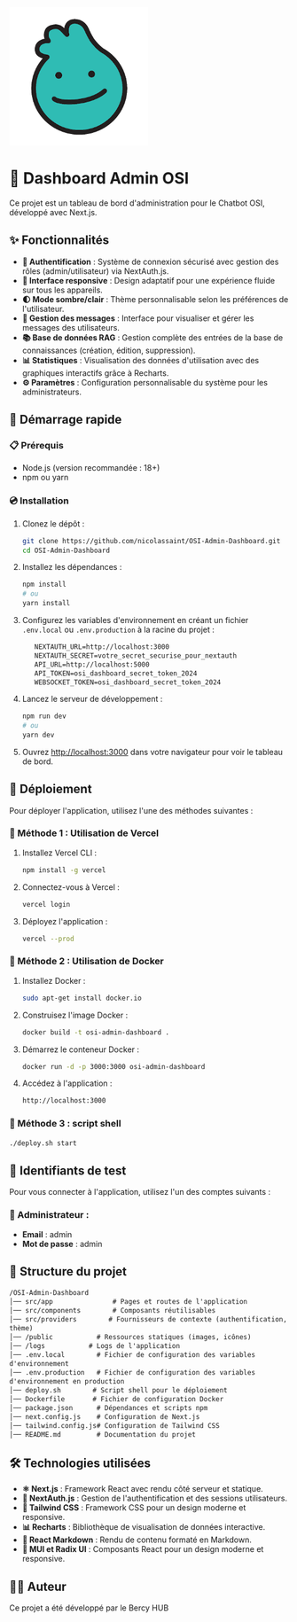 ![image](/public/OSI_logo.png)

# 🚀 Dashboard Admin OSI

Ce projet est un tableau de bord d'administration pour le Chatbot OSI, développé avec Next.js.

## ✨ Fonctionnalités
- **🔐 Authentification** : Système de connexion sécurisé avec gestion des rôles (admin/utilisateur) via NextAuth.js.
- **📱 Interface responsive** : Design adaptatif pour une expérience fluide sur tous les appareils.
- **🌓 Mode sombre/clair** : Thème personnalisable selon les préférences de l'utilisateur.
- **💬 Gestion des messages** : Interface pour visualiser et gérer les messages des utilisateurs.
- **📚 Base de données RAG** : Gestion complète des entrées de la base de connaissances (création, édition, suppression).
- **📊 Statistiques** : Visualisation des données d'utilisation avec des graphiques interactifs grâce à Recharts.
- **⚙️ Paramètres** : Configuration personnalisable du système pour les administrateurs.

## 🏁 Démarrage rapide

### 📋 Prérequis
- Node.js (version recommandée : 18+)
- npm ou yarn

### 💿 Installation
1. Clonez le dépôt :
   ```bash
   git clone https://github.com/nicolassaint/OSI-Admin-Dashboard.git
   cd OSI-Admin-Dashboard
   ```
2. Installez les dépendances :
   ```bash
   npm install
   # ou
   yarn install
   ```
3. Configurez les variables d'environnement en créant un fichier `.env.local` ou `.env.production` à la racine du projet :
   ```env
      NEXTAUTH_URL=http://localhost:3000
      NEXTAUTH_SECRET=votre_secret_securise_pour_nextauth
      API_URL=http://localhost:5000
      API_TOKEN=osi_dashboard_secret_token_2024
      WEBSOCKET_TOKEN=osi_dashboard_secret_token_2024
   ```
4. Lancez le serveur de développement :
   ```bash
   npm run dev
   # ou
   yarn dev
   ```
5. Ouvrez [http://localhost:3000](http://localhost:3000) dans votre navigateur pour voir le tableau de bord.

## 🚀 Déploiement

Pour déployer l'application, utilisez l'une des méthodes suivantes :

### 🔄 Méthode 1 : Utilisation de Vercel

1. Installez Vercel CLI :
   ```bash
   npm install -g vercel
   ```
2. Connectez-vous à Vercel :
   ```bash
   vercel login
   ```
3. Déployez l'application :
   ```bash
   vercel --prod
   ```

### 🐳 Méthode 2 : Utilisation de Docker

1. Installez Docker :
   ```bash
   sudo apt-get install docker.io
   ```
2. Construisez l'image Docker :
   ```bash
   docker build -t osi-admin-dashboard .
   ```
3. Démarrez le conteneur Docker :
   ```bash
   docker run -d -p 3000:3000 osi-admin-dashboard
   ```
4. Accédez à l'application :
   ```bash
   http://localhost:3000
   ```

### 📜 Méthode 3 : script shell

```bash
./deploy.sh start
```

## 🔑 Identifiants de test
Pour vous connecter à l'application, utilisez l'un des comptes suivants :

### 👑 Administrateur :
- **Email** : admin
- **Mot de passe** : admin

## 📁 Structure du projet
```
/OSI-Admin-Dashboard
│── src/app               # Pages et routes de l'application
│── src/components        # Composants réutilisables
│── src/providers        # Fournisseurs de contexte (authentification, thème)
│── /public           # Ressources statiques (images, icônes)
│── /logs           # Logs de l'application
│── .env.local        # Fichier de configuration des variables d'environnement
│── .env.production   # Fichier de configuration des variables d'environnement en production
│── deploy.sh        # Script shell pour le déploiement
│── Dockerfile       # Fichier de configuration Docker
│── package.json      # Dépendances et scripts npm
│── next.config.js    # Configuration de Next.js
│── tailwind.config.js# Configuration de Tailwind CSS
│── README.md         # Documentation du projet
```

## 🛠️ Technologies utilisées
- **⚛️ Next.js** : Framework React avec rendu côté serveur et statique.
- **🔐 NextAuth.js** : Gestion de l'authentification et des sessions utilisateurs.
- **🎨 Tailwind CSS** : Framework CSS pour un design moderne et responsive.
- **📊 Recharts** : Bibliothèque de visualisation de données interactive.
- **📝 React Markdown** : Rendu de contenu formaté en Markdown.
- **🧩 MUI et Radix UI** : Composants React pour un design moderne et responsive.

## 👨‍💻 Auteur
Ce projet a été développé par le Bercy HUB
